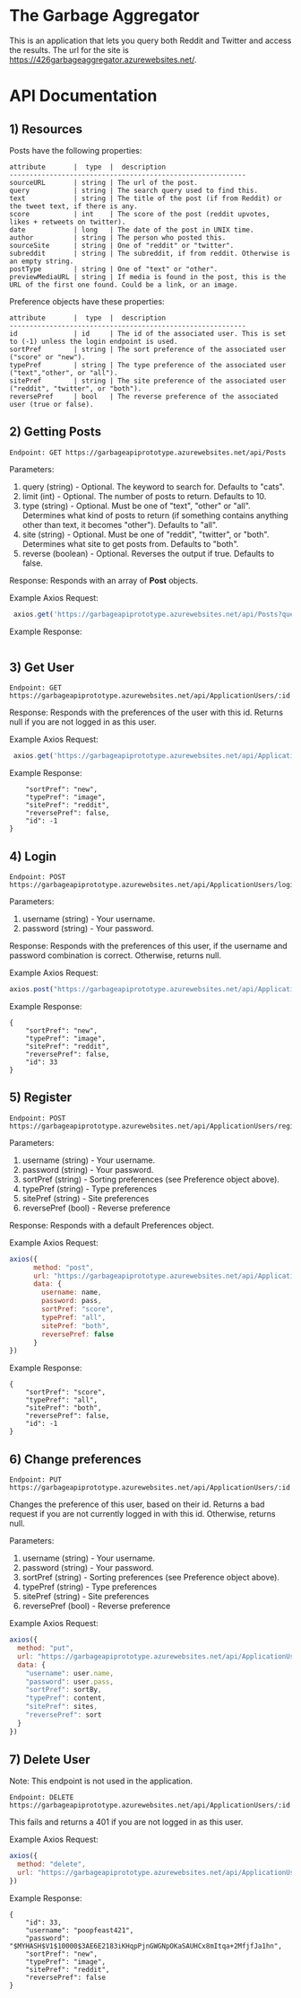 # The Garbage Aggregator 

This is an application that lets you query both Reddit and Twitter and access the results. The url for the site is https://426garbageaggregator.azurewebsites.net/.

# API Documentation

## 1) Resources

Posts have the following properties:
```
attribute       |  type  |  description
-----------------------------------------------------------
sourceURL       | string | The url of the post.
query           | string | The search query used to find this.
text            | string | The title of the post (if from Reddit) or the tweet text, if there is any.
score           | int    | The score of the post (reddit upvotes, likes + retweets on twitter).
date            | long   | The date of the post in UNIX time.
author          | string | The person who posted this.
sourceSite      | string | One of "reddit" or "twitter".
subreddit       | string | The subreddit, if from reddit. Otherwise is an empty string.
postType        | string | One of "text" or "other".
previewMediaURL | string | If media is found in the post, this is the URL of the first one found. Could be a link, or an image. 

```

Preference objects have these properties:
```
attribute       |  type  |  description
-----------------------------------------------------------
id              | id     | The id of the associated user. This is set to (-1) unless the login endpoint is used.
sortPref        | string | The sort preference of the associated user ("score" or "new").
typePref        | string | The type preference of the associated user ("text","other", or "all").
sitePref        | string | The site preference of the associated user ("reddit", "twitter", or "both").
reversePref     | bool   | The reverse preference of the associated user (true or false). 
```
## 2) Getting Posts

```
Endpoint: GET https://garbageapiprototype.azurewebsites.net/api/Posts
```
Parameters:
  1) query (string) - Optional. The keyword to search for. Defaults to "cats".
  2) limit (int) - Optional. The number of posts to return. Defaults to 10.
  3) type (string) - Optional. Must be one of "text", "other" or "all". Determines what kind of posts to return (if something contains anything other than text, it becomes                            "other"). Defaults to "all".
  4) site (string) - Optional. Must be one of "reddit", "twitter", or "both". Determines what site to get posts from. Defaults to "both".
  5) reverse (boolean) - Optional. Reverses the output if true. Defaults to false.

Response: Responds with an array of **Post** objects.

Example Axios Request: 
```js
 axios.get('https://garbageapiprototype.azurewebsites.net/api/Posts?query=' + query+ "&limit=30&site=" + user.sites+ "&type=" + user.content + "&sort="+ user.sortBy + "&reverse=" + user.sort)
 ```

Example Response: 
```[{"sourceURL":"https://reddit.com/r/aww/comments/ckbolc/this_is_tiger_he_just_turned_31_we_are_told_he_is/","query":"cats","text":"This is Tiger. He just turned 31. We are told he is the oldest cat in the state of Illinois","score":181060,"date":1564594564,"author":"Aritilli","sourceSite":"reddit","subreddit":"r/aww","postType":"other","previewMediaURL":"https://i.redd.it/sg3q5cuedod31.jpg"}, ... ]
``` 
 
## 3) Get User

```
Endpoint: GET https://garbageapiprototype.azurewebsites.net/api/ApplicationUsers/:id
```

Response: Responds with the preferences of the user with this id. Returns null if you are not logged in as this user. 

Example Axios Request: 
```js
 axios.get('https://garbageapiprototype.azurewebsites.net/api/ApplicationUsers/33')
 ```
 
Example Response:
```{
    "sortPref": "new",
    "typePref": "image",
    "sitePref": "reddit",
    "reversePref": false,
    "id": -1
}
```

## 4) Login 

```
Endpoint: POST https://garbageapiprototype.azurewebsites.net/api/ApplicationUsers/login
```

Parameters:
  1) username (string) - Your username.
  2) password (string) - Your password. 

Response: Responds with the preferences of this user, if the username and password combination is correct. Otherwise, returns null.

Example Axios Request:
```js
axios.post("https://garbageapiprototype.azurewebsites.net/api/ApplicationUsers/login", {username: name, password: password} )
```
Example Response: 
```
{
    "sortPref": "new",
    "typePref": "image",
    "sitePref": "reddit",
    "reversePref": false,
    "id": 33
}
```

## 5) Register 

```
Endpoint: POST https://garbageapiprototype.azurewebsites.net/api/ApplicationUsers/register
```

Parameters:
  1) username (string) - Your username.
  2) password (string) - Your password.
  3) sortPref (string) - Sorting preferences (see Preference object above).
  4) typePref (string) - Type preferences 
  5) sitePref (string) - Site preferences
  6) reversePref (bool) - Reverse preference

Response: Responds with a default Preferences object.

Example Axios Request: 
```js
axios({
      method: "post",
      url: "https://garbageapiprototype.azurewebsites.net/api/ApplicationUsers/register" ,
      data: {
        username: name, 
        password: pass, 
        sortPref: "score", 
        typePref: "all", 
        sitePref: "both", 
        reversePref: false
      }
})
```

Example Response:
```
{
    "sortPref": "score",
    "typePref": "all",
    "sitePref": "both",
    "reversePref": false,
    "id": -1
}
```

## 6) Change preferences

```
Endpoint: PUT https://garbageapiprototype.azurewebsites.net/api/ApplicationUsers/:id
```

Changes the preference of this user, based on their id. Returns a bad request if you are not currently logged in with this id. Otherwise, returns null.

Parameters:
  1) username (string) - Your username.
  2) password (string) - Your password.
  3) sortPref (string) - Sorting preferences (see Preference object above).
  4) typePref (string) - Type preferences 
  5) sitePref (string) - Site preferences
  6) reversePref (bool) - Reverse preference

Example Axios Request: 
```js
axios({
  method: "put",
  url: "https://garbageapiprototype.azurewebsites.net/api/ApplicationUsers/"+user.id,
  data: {
    "username": user.name, 
    "password": user.pass, 
    "sortPref": sortBy, 
    "typePref": content, 
    "sitePref": sites, 
    "reversePref": sort
  }
})
```

## 7) Delete User

Note: This endpoint is not used in the application.

```
Endpoint: DELETE https://garbageapiprototype.azurewebsites.net/api/ApplicationUsers/:id
```

This fails and returns a 401 if you are not logged in as this user.

Example Axios Request:
```js
axios({
  method: "delete",
  url: "https://garbageapiprototype.azurewebsites.net/api/ApplicationUsers/"+user.id,
})
```

Example Response:
```
{
    "id": 33,
    "username": "poopfeast421",
    "password": "$MYHASH$V1$10000$3AE6E2183iKHqpPjnGWGNpOKaSAUHCx8mItqa+2MfjfJa1hn",
    "sortPref": "new",
    "typePref": "image",
    "sitePref": "reddit",
    "reversePref": false
}
```

